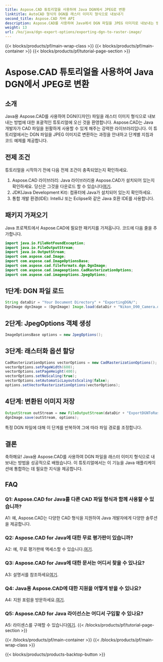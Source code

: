 ```yaml
---
title: Aspose.CAD 튜토리얼을 사용하여 Java DGN에서 JPEG로 변환
linktitle: AutoCAD 형식의 DGN을 래스터 이미지 형식으로 내보내기
second_title: Aspose.CAD 자바 API
description: Aspose.CAD를 사용하여 Java에서 DGN 파일을 JPEG 이미지로 내보내는 방법을 알아보세요. 이 단계별 튜토리얼은 프로세스를 쉽게 안내합니다.
weight: 13
url: /ko/java/dgn-export-options/exporting-dgn-to-raster-image/
---
```


{{< blocks/products/pf/main-wrap-class >}}
{{< blocks/products/pf/main-container >}}
{{< blocks/products/pf/tutorial-page-section >}}

# Aspose.CAD 튜토리얼을 사용하여 Java DGN에서 JPEG로 변환

## 소개

Java용 Aspose.CAD를 사용하여 DGN(디자인) 파일을 래스터 이미지 형식으로 내보내는 방법에 대한 포괄적인 튜토리얼에 오신 것을 환영합니다. Aspose.CAD는 Java 개발자가 CAD 파일을 원활하게 사용할 수 있게 해주는 강력한 라이브러리입니다. 이 튜토리얼에서는 DGN 파일을 JPEG 이미지로 변환하는 과정을 안내하고 단계별 지침과 코드 예제를 제공합니다.

## 전제 조건

튜토리얼을 시작하기 전에 다음 전제 조건이 충족되었는지 확인하세요.
1.  Aspose.CAD 라이브러리: Java 라이브러리용 Aspose.CAD가 설치되어 있는지 확인하세요. 당신은 그것을 다운로드 할 수 있습니다[여기](https://releases.aspose.com/cad/java/).
2. JDK(Java Development Kit): 컴퓨터에 Java가 설치되어 있는지 확인하세요.
3. 통합 개발 환경(IDE): IntelliJ 또는 Eclipse와 같은 Java 호환 IDE를 사용합니다.

## 패키지 가져오기

Java 프로젝트에서 Aspose.CAD에 필요한 패키지를 가져옵니다. 코드에 다음 줄을 추가합니다.

```java
import java.io.FileNotFoundException;
import java.io.FileOutputStream;
import java.io.OutputStream;
import com.aspose.cad.Image;
import com.aspose.cad.ImageOptionsBase;
import com.aspose.cad.fileformats.dgn.DgnImage;
import com.aspose.cad.imageoptions.CadRasterizationOptions;
import com.aspose.cad.imageoptions.JpegOptions;
```

## 1단계: DGN 파일 로드

```java
String dataDir = "Your Document Directory" + "ExportingDGN/";
DgnImage dgnImage = (DgnImage) Image.load(dataDir + "Nikon_D90_Camera.dgn");
```

## 2단계: JpegOptions 객체 생성

```java
ImageOptionsBase options = new JpegOptions();
```

## 3단계: 래스터화 옵션 할당

```java
CadRasterizationOptions vectorOptions = new CadRasterizationOptions();
vectorOptions.setPageWidth(600);
vectorOptions.setPageHeight(400);
vectorOptions.setNoScaling(true);
vectorOptions.setAutomaticLayoutsScaling(false);
options.setVectorRasterizationOptions(vectorOptions);
```

## 4단계: 변환된 이미지 저장

```java
OutputStream outStream = new FileOutputStream(dataDir + "ExportDGNToRasterImage_Out.jpg");
dgnImage.save(outStream, options);
```

특정 DGN 파일에 대해 이 단계를 반복하여 그에 따라 파일 경로를 조정합니다.

## 결론

축하해요! Java용 Aspose.CAD를 사용하여 DGN 파일을 래스터 이미지 형식으로 내보내는 방법을 성공적으로 배웠습니다. 이 튜토리얼에서는 이 기능을 Java 애플리케이션에 통합하는 데 필요한 지식을 제공합니다.

## FAQ

### Q1: Aspose.CAD for Java를 다른 CAD 파일 형식과 함께 사용할 수 있습니까?

A1: 예, Aspose.CAD는 다양한 CAD 형식을 지원하여 Java 개발자에게 다양한 솔루션을 제공합니다.

### Q2: Aspose.CAD for Java에 대한 무료 평가판이 있습니까?

 A2: 예, 무료 평가판에 액세스할 수 있습니다.[여기](https://releases.aspose.com/).

### Q3: Aspose.CAD for Java에 대한 문서는 어디서 찾을 수 있나요?

 A3: 설명서를 참조하세요[여기](https://reference.aspose.com/cad/java/).

### Q4: Java용 Aspose.CAD에 대한 지원을 어떻게 받을 수 있나요?

 A4: 지원 포럼을 방문하세요.[여기](https://forum.aspose.com/c/cad/19).

### Q5: Aspose.CAD for Java 라이선스는 어디서 구입할 수 있나요?

 A5: 라이센스를 구매할 수 있습니다[여기](https://purchase.aspose.com/buy).
{{< /blocks/products/pf/tutorial-page-section >}}

{{< /blocks/products/pf/main-container >}}
{{< /blocks/products/pf/main-wrap-class >}}

{{< blocks/products/products-backtop-button >}}
